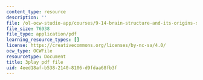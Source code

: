 ```yaml
---
content_type: resource
description: ''
file: /ol-ocw-studio-app/courses/9-14-brain-structure-and-its-origins-spring-2014/4eed18afb53821408106d9fdaa68fb3f_555112.pdf
file_size: 76938
file_type: application/pdf
learning_resource_types: []
license: https://creativecommons.org/licenses/by-nc-sa/4.0/
ocw_type: OCWFile
resourcetype: Document
title: 3play pdf file
uid: 4eed18af-b538-2140-8106-d9fdaa68fb3f
---
```

